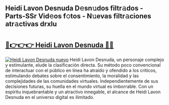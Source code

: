 ## Heidi Lavon Desnuda D𝚎sn𝚞dos filtr𝚊dos - Parts-SSr Vid𝚎os f𝚘tos - N𝚞evas filtr𝚊ciones atr𝚊ctivas drxlu

# <h2><a href="http://mb3w8p.tromn.icu/?c=Heidi+Lavon+Desnuda">🔗👉👉👉 Heidi Lavon Desnuda 🔗🔗</a></h2>

[![Heidi Lavon Desnuda nuevo](https://i.imgur.com/pEAQMta.gif)](http://mb3w8p.tromn.icu/?c=Heidi+Lavon+Desnuda)
Heidi Lavon Desnuda, un personaje complejo y estimulante, elude la clasificación directa. Su método poco convencional de interactuar con el público en línea ha atraído y ofendido a los críticos, estimulando debates sobre el consentimiento, la moralidad y las complejidades de las comunidades virtuales. Independientemente de sus decisiones futuras, su huella en el mundo virtual es imborrable. Con un espíritu inquebrantable y un atractivo innegable, el alcance de Heidi Lavon Desnuda en el universo digital es ilimitado.
